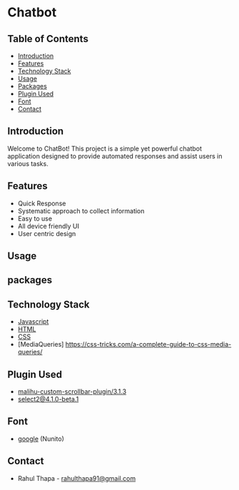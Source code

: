 # Chatbot

## Table of Contents
- [Introduction](#introduction)
- [Features](#features)
- [Technology Stack](#technology)
- [Usage](#usage)
- [Packages](#packages)
- [Plugin Used](#plugin)
- [Font](#font)
- [Contact](#contact)

## Introduction
Welcome to ChatBot! This project is a simple yet powerful chatbot application designed to provide automated responses and assist users in various tasks. 

## Features
- Quick Response
- Systematic approach to collect information
- Easy to use
- All device friendly UI
- User centric design

## Usage 

## packages

## Technology Stack
- [Javascript](https://www.javascript.com/)
- [HTML](https://html.com/)
- [CSS](https://developer.mozilla.org/en-US/docs/Web/CSS)
- [MediaQueries] https://css-tricks.com/a-complete-guide-to-css-media-queries/

## Plugin Used
- [malihu-custom-scrollbar-plugin/3.1.3](https://github.com/malihu/malihu-custom-scrollbar-plugin)
- [select2@4.1.0-beta.1](https://github.com/select2/select2/releases)

## Font
- [google](https://fonts.google.com/) (Nunito)

## Contact
- Rahul Thapa - rahulthapa91@gmail.com
